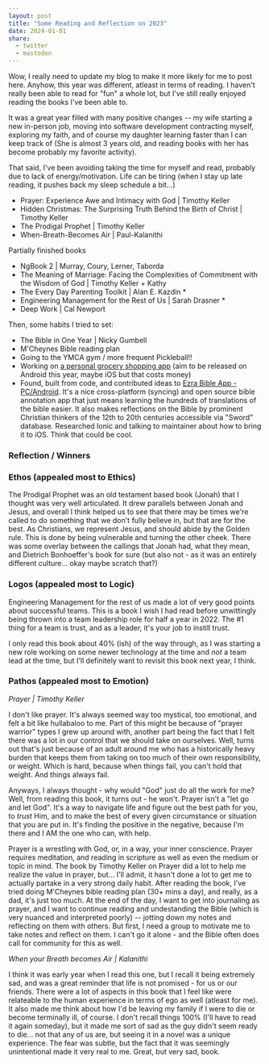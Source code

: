 ```yaml
---
layout: post
title: "Some Reading and Reflection on 2023"
date: 2024-01-01
share:
  - twitter
  - mastodon
---
```


Wow, I really need to update my blog to make it more likely for me to post here. Anyhow, this year was different, atleast in terms of reading. I haven't really been able to read for "fun" a whole lot, but I've still really enjoyed reading the books I've been able to.

It was a great year filled with many positive changes -- my wife starting a new in-person job, moving into software development contracting myself, exploring my faith, and of course my daughter learning faster than I can keep track of (She is almost 3 years old, and reading books with her has become probably my favorite activity).

That said, I've been avoiding taking the time for myself and read, probably due to lack of energy/motivation. Life can be tiring (when I stay up late reading, it pushes back my sleep schedule a bit...)

- Prayer: Experience Awe and Intimacy with God | Timothy Keller
- Hidden Christmas: The Surprising Truth Behind the Birth of Christ | Timothy Keller
- The Prodigal Prophet | Timothy Keller
- When-Breath-Becomes Air | Paul-Kalanithi

Partially finished books

- NgBook 2 | Murray, Coury, Lerner, Taborda
- The Meaning of Marriage: Facing the Complexities of Commitment with the Wisdom of God | Timothy Keller + Kathy
- The Every Day Parenting Toolkit | Alan E. Kazdin *
- Engineering Management for the Rest of Us | Sarah Drasner *
- Deep Work | Cal Newport

Then, some habits I tried to set:

- The Bible in One Year | Nicky Gumbell
- M'Cheynes Bible reading plan
- Going to the YMCA gym / more frequent Pickleball!!
- Working on [a personal grocery shopping app](https://grocer-production.ochsner.me) (aim to be released on Android this year, maybe iOS but that costs money)
- Found, built from code, and contributed ideas to [Ezra Bible App - PC/Android](https://github.com/ezra-bible-app). It's a nice cross-platform (syncing) and open source bible annotation app that just means learning the hundreds of translations of the bible easier. It also makes reflections on the Bible by prominent Christian thinkers of the 12th to 20th centuries accessible via "Sword" database. Researched Ionic and talking to maintainer about how to bring it to iOS. Think that could be cool.

### Reflection / Winners

### Ethos (appealed most to Ethics)

The Prodigal Prophet was an old testament based book (Jonah) that I thought was very well articulated. It drew parallels between Jonah and Jesus, and overall I think helped us to see that there may be times we're called to do something that we don't fully believe in, but that are for the best. As Christians, we represent Jesus, and should abide by the Golden rule. This is done by being vulnerable and turning the other cheek. There was some overlay between the callings that Jonah had, what they mean, and Dietrich Bonhoeffer's book for sure (but also not - as it was an entirely different culture... okay maybe scratch that?)

### Logos (appealed most to Logic)

Engineering Management for the rest of us made a lot of very good points about successful teams. This is a book I wish I had read before unwittingly being thrown into a team leadership role for half a year in 2022. The #1 thing for a team is trust, and as a leader, it's your job to instill trust. 

I only read this book about 40% (ish) of the way through, as I was starting a new role working on some newer technology at the time and _not_ a team lead at the time, but I'll definitely want to revisit this book next year, I think.

### Pathos (appealed most to Emotion)

*Prayer | Timothy Keller*

I don't like prayer. It's always seemed way too mystical, too emotional, and felt a bit like hullabaloo to me. Part of this might be because of "prayer warrior" types I grew up around with, another part being the fact that I felt there was a lot in our control that we should take on ourselves. Well, turns out that's just because of an adult around me who has a historically heavy burden that keeps them from taking on too much of their own responsibility, or weight. Which is hard, because when things fail, you can't hold that weight. And things always fail. 

Anyways, I always thought - why would "God" just do all the work for me? Well, from reading this book, it turns out - he won't. Prayer isn't a "let go and let God". It's a way to navigate life and figure out the best path for you, to _trust_ Him, and to make the best of every given circumstance or situation that you are put in. It's finding the positive in the negative, because I'm there and I AM the one who can, with help. 

Prayer is a wrestling with God, or, in a way, your inner conscience. Prayer requires meditation, and reading in scripture as well as even the medium or topic in mind. The book by Timothy Keller on Prayer did a lot to help me realize the value in prayer, but... I'll admit, it hasn't done a lot to get me to actually partake in a very strong daily habit. After reading the book, I've tried doing M'Cheynes bible reading plan (30+ mins a day), and really, as a dad, it's just too much. At the end of the day, I want to get into journaling as prayer, and I want to continue reading and undestanding the Bible (which is very nuanced and interpreted poorly) -- jotting down my notes and reflecting on them with others. But first, I need a group to motivate me to take notes and reflect on them. I can't go it alone - and the Bible often does call for community for this as well. 

*When your Breath becomes Air | Kalanithi*

I think it was early year when I read this one, but I recall it being extremely sad, and was a great reminder that life is not promised - for us or our friends. There were a lot of aspects in this book that I feel like were relateable to the human experience in terms of ego as well (atleast for me). It also made me think about how I'd be leaving my family if I were to die or become terminally ill, of course. I don't recall things 100% (I'll have to read it again someday), but it made me sort of sad as the guy didn't seem ready to die... not that any of us are, but seeing it in a novel was a unique experience. The fear was subtle, but the fact that it was seemingly unintentional made it very real to me. Great, but very sad, book.